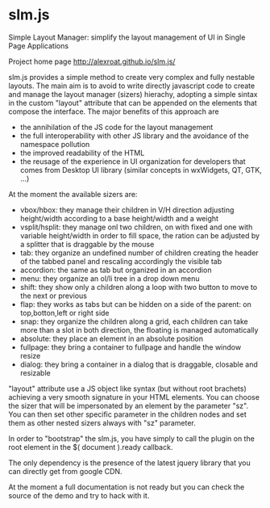 slm.js
======

Simple Layout Manager: simplify the layout management of UI in Single Page Applications


Project home page
http://alexroat.github.io/slm.js/


slm.js provides a simple method to create very complex and fully nestable layouts.
The main aim is to avoid to write directly javascript code to create and manage the layout manager (sizers) hierachy, adopting a simple sintax in the custom "layout" attribute that can be appended on the elements that compose the interface.
The major benefits of this approach are 
- the annihilation of the JS code for the layout management
- the full interoperability with other JS library and the avoidance of the namespace pollution
- the improved readability of the HTML
- the reusage of the experience in UI organization for developers that comes from Desktop UI library (similar concepts in wxWidgets, QT, GTK, ...)


At the moment the available sizers are:
- vbox/hbox: they manage their children in V/H direction adjusting height/width according to a base height/width and a weight
- vsplit/hsplit: they manage onl two children, on with fixed and one with variable height/width in order to fill space, the ration can be adjusted by a splitter that is draggable by the mouse
- tab: they organize an undefined number of children creating the header of the tabbed panel and rescaling accordingly the visible tab
- accordion: the same as tab but organized in an accordion
- menu: they organize an ol/li tree in a drop down menu
- shift: they show only a children along a loop with two button to move to the next or previous
- flap: they works as tabs but can be hidden on a side of the parent: on top,botton,left or right side
- snap: they organize the children along a grid, each children can take more than a slot in both direction, the floating is managed automatically
- absolute: they place an element in an absolute position
- fullpage: they bring a container to fullpage and handle the window resize
- dialog: they bring a container in a dialog that is draggable, closable and resizable


"layout" attribute use a JS object like syntax (but without root brachets) achieving a very smooth signature in your HTML elements. You can choose the sizer that will be impersonated by an element by the parameter "sz". You can then set other specific parameter in the children nodes and set them as other nested sizers always with "sz" parameter.


In order to "bootstrap" the slm.js, you have simply to call the plugin on the root element in the $( document ).ready callback.

The only dependency is the presence of the latest jquery library that you can directly get from google CDN.


At the moment a full documentation is not ready but you can check the source of the demo and try to hack with it.
